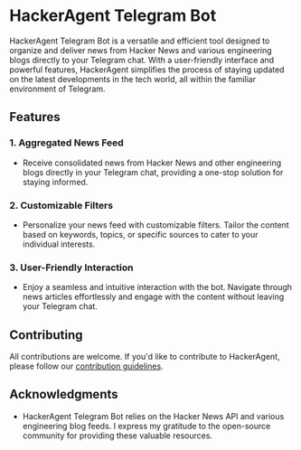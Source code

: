 # HackerAgent Telegram Bot

HackerAgent Telegram Bot is a versatile and efficient tool designed to organize and deliver news from Hacker News and various engineering blogs directly to your Telegram chat. With a user-friendly interface and powerful features, HackerAgent simplifies the process of staying updated on the latest developments in the tech world, all within the familiar environment of Telegram.

## Features

### 1. **Aggregated News Feed**
   - Receive consolidated news from Hacker News and other engineering blogs directly in your Telegram chat, providing a one-stop solution for staying informed.

### 2. **Customizable Filters**
   - Personalize your news feed with customizable filters. Tailor the content based on keywords, topics, or specific sources to cater to your individual interests.

### 3. **User-Friendly Interaction**
   - Enjoy a seamless and intuitive interaction with the bot. Navigate through news articles effortlessly and engage with the content without leaving your Telegram chat.


## Contributing
All contributions are welcome. If you'd like to contribute to HackerAgent, please follow our [contribution guidelines](CONTRIBUTING.md).

## Acknowledgments
- HackerAgent Telegram Bot relies on the Hacker News API and various engineering blog feeds. I express my gratitude to the open-source community for providing these valuable resources.
